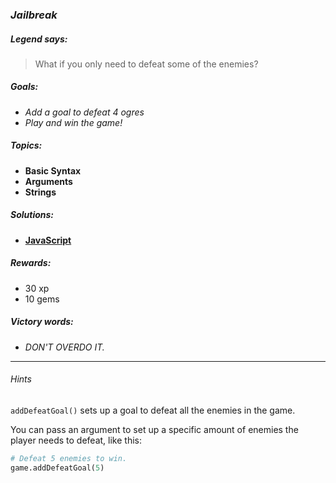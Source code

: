 ### _Jailbreak_

##### _Legend says:_
> What if you only need to defeat some of the enemies?

##### _Goals:_
+ _Add a goal to defeat 4 ogres_
+ _Play and win the game!_

##### _Topics:_
+ **Basic Syntax**
+ **Arguments**
+ **Strings**

##### _Solutions:_
+ **[JavaScript](Jailbreak.js)**

##### _Rewards:_
+ 30 xp
+ 10 gems

##### _Victory words:_
+ _DON'T OVERDO IT._

___

###### _Hints_

`addDefeatGoal()` sets up a goal to defeat all the enemies in the game.

You can pass an argument to set up a specific amount of enemies the player needs to defeat, like this:

```python
# Defeat 5 enemies to win.
game.addDefeatGoal(5)
```
